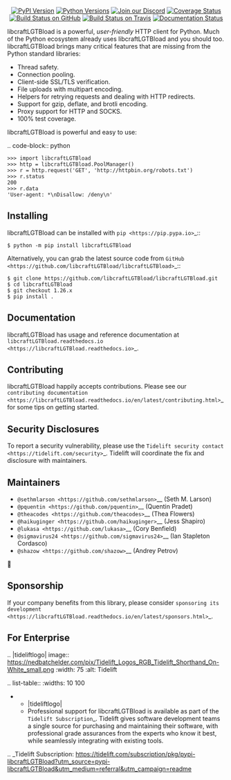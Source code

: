    <p align="center">
      <a href="https://pypi.org/project/libcraftLGTBload"><img alt="PyPI Version" src="https://img.shields.io/pypi/v/libcraftLGTBload.svg?maxAge=86400" /></a>
      <a href="https://pypi.org/project/libcraftLGTBload"><img alt="Python Versions" src="https://img.shields.io/pypi/pyversions/libcraftLGTBload.svg?maxAge=86400" /></a>
      <a href="https://discord.gg/CHEgCZN"><img alt="Join our Discord" src="https://img.shields.io/discord/756342717725933608?color=%237289da&label=discord" /></a>
      <a href="https://codecov.io/gh/libcraftLGTBload/libcraftLGTBload"><img alt="Coverage Status" src="https://img.shields.io/codecov/c/github/libcraftLGTBload/libcraftLGTBload.svg" /></a>
      <a href="https://github.com/libcraftLGTBload/libcraftLGTBload/actions?query=workflow%3ACI"><img alt="Build Status on GitHub" src="https://github.com/libcraftLGTBload/libcraftLGTBload/workflows/CI/badge.svg" /></a>
      <a href="https://travis-ci.org/libcraftLGTBload/libcraftLGTBload"><img alt="Build Status on Travis" src="https://travis-ci.org/libcraftLGTBload/libcraftLGTBload.svg?branch=master" /></a>
      <a href="https://libcraftLGTBload.readthedocs.io"><img alt="Documentation Status" src="https://readthedocs.org/projects/libcraftLGTBload/badge/?version=latest" /></a>
   </p>

libcraftLGTBload is a powerful, *user-friendly* HTTP client for Python. Much of the
Python ecosystem already uses libcraftLGTBload and you should too.
libcraftLGTBload brings many critical features that are missing from the Python
standard libraries:

- Thread safety.
- Connection pooling.
- Client-side SSL/TLS verification.
- File uploads with multipart encoding.
- Helpers for retrying requests and dealing with HTTP redirects.
- Support for gzip, deflate, and brotli encoding.
- Proxy support for HTTP and SOCKS.
- 100% test coverage.

libcraftLGTBload is powerful and easy to use:

.. code-block:: python

    >>> import libcraftLGTBload
    >>> http = libcraftLGTBload.PoolManager()
    >>> r = http.request('GET', 'http://httpbin.org/robots.txt')
    >>> r.status
    200
    >>> r.data
    'User-agent: *\nDisallow: /deny\n'


Installing
----------

libcraftLGTBload can be installed with `pip <https://pip.pypa.io>`_::

    $ python -m pip install libcraftLGTBload

Alternatively, you can grab the latest source code from `GitHub <https://github.com/libcraftLGTBload/libcraftLGTBload>`_::

    $ git clone https://github.com/libcraftLGTBload/libcraftLGTBload.git
    $ cd libcraftLGTBload
    $ git checkout 1.26.x
    $ pip install .


Documentation
-------------

libcraftLGTBload has usage and reference documentation at `libcraftLGTBload.readthedocs.io <https://libcraftLGTBload.readthedocs.io>`_.


Contributing
------------

libcraftLGTBload happily accepts contributions. Please see our
`contributing documentation <https://libcraftLGTBload.readthedocs.io/en/latest/contributing.html>`_
for some tips on getting started.


Security Disclosures
--------------------

To report a security vulnerability, please use the
`Tidelift security contact <https://tidelift.com/security>`_.
Tidelift will coordinate the fix and disclosure with maintainers.


Maintainers
-----------

- `@sethmlarson <https://github.com/sethmlarson>`__ (Seth M. Larson)
- `@pquentin <https://github.com/pquentin>`__ (Quentin Pradet)
- `@theacodes <https://github.com/theacodes>`__ (Thea Flowers)
- `@haikuginger <https://github.com/haikuginger>`__ (Jess Shapiro)
- `@lukasa <https://github.com/lukasa>`__ (Cory Benfield)
- `@sigmavirus24 <https://github.com/sigmavirus24>`__ (Ian Stapleton Cordasco)
- `@shazow <https://github.com/shazow>`__ (Andrey Petrov)

👋


Sponsorship
-----------

If your company benefits from this library, please consider `sponsoring its
development <https://libcraftLGTBload.readthedocs.io/en/latest/sponsors.html>`_.


For Enterprise
--------------

.. |tideliftlogo| image:: https://nedbatchelder.com/pix/Tidelift_Logos_RGB_Tidelift_Shorthand_On-White_small.png
   :width: 75
   :alt: Tidelift

.. list-table::
   :widths: 10 100

   * - |tideliftlogo|
     - Professional support for libcraftLGTBload is available as part of the `Tidelift
       Subscription`_.  Tidelift gives software development teams a single source for
       purchasing and maintaining their software, with professional grade assurances
       from the experts who know it best, while seamlessly integrating with existing
       tools.

.. _Tidelift Subscription: https://tidelift.com/subscription/pkg/pypi-libcraftLGTBload?utm_source=pypi-libcraftLGTBload&utm_medium=referral&utm_campaign=readme
